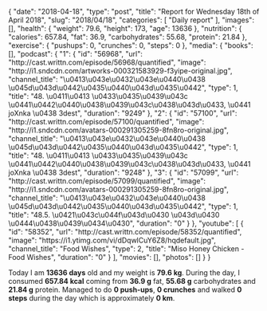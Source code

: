 {
    "date": "2018-04-18",
    "type": "post",
    "title": "Report for Wednesday 18th of April 2018",
    "slug": "2018\/04\/18",
    "categories": [
        "Daily report"
    ],
    "images": [],
    "health": {
        "weight": 79.6,
        "height": 173,
        "age": 13636
    },
    "nutrition": {
        "calories": 657.84,
        "fat": 36.9,
        "carbohydrates": 55.68,
        "protein": 21.84
    },
    "exercise": {
        "pushups": 0,
        "crunches": 0,
        "steps": 0
    },
    "media": {
        "books": [],
        "podcast": {
            "1": {
                "id": "56968",
                "url": "http:\/\/cast.writtn.com\/episode\/56968\/quantified",
                "image": "http:\/\/i1.sndcdn.com\/artworks-000321583929-f3yipe-original.jpg",
                "channel_title": "\u0413\u043e\u0432\u043e\u0440\u0438 \u045d\u043d\u0442\u0435\u0440\u043d\u0435\u0442",
                "type": 1,
                "title": "48. \u0411\u0413 \u0433\u0435\u0439\u043c \u0441\u0442\u0440\u0438\u0439\u043c\u0438\u043d\u0433, \u0441 joXnka \u0438 3dest",
                "duration": "9249"
            },
            "2": {
                "id": "57100",
                "url": "http:\/\/cast.writtn.com\/episode\/57100\/quantified",
                "image": "http:\/\/i1.sndcdn.com\/avatars-000291305259-8fn8ro-original.jpg",
                "channel_title": "\u0413\u043e\u0432\u043e\u0440\u0438 \u045d\u043d\u0442\u0435\u0440\u043d\u0435\u0442",
                "type": 1,
                "title": "48. \u0411\u0413 \u0433\u0435\u0439\u043c \u0441\u0442\u0440\u0438\u0439\u043c\u0438\u043d\u0433, \u0441 joXnka \u0438 3dest",
                "duration": "9248"
            },
            "3": {
                "id": "57099",
                "url": "http:\/\/cast.writtn.com\/episode\/57099\/quantified",
                "image": "http:\/\/i1.sndcdn.com\/avatars-000291305259-8fn8ro-original.jpg",
                "channel_title": "\u0413\u043e\u0432\u043e\u0440\u0438 \u045d\u043d\u0442\u0435\u0440\u043d\u0435\u0442",
                "type": 1,
                "title": "48.5. \u0421\u043c\u044f\u043d\u0430 \u043d\u0430 \u0444\u0438\u0439\u0434\u0430",
                "duration": "0"
            }
        },
        "youtube": [
            {
                "id": "58352",
                "url": "http:\/\/cast.writtn.com\/episode\/58352\/quantified",
                "image": "https:\/\/i1.ytimg.com\/vi\/dDqwlCuY6Z8\/hqdefault.jpg",
                "channel_title": "Food Wishes",
                "type": 2,
                "title": "Miso Honey Chicken - Food Wishes",
                "duration": "0"
            }
        ],
        "movies": [],
        "photos": []
    }
}

Today I am <strong>13636 days</strong> old and my weight is <strong>79.6 kg</strong>. During the day, I consumed <strong>657.84 kcal</strong> coming from <strong>36.9 g</strong> fat, <strong>55.68 g</strong> carbohydrates and <strong>21.84 g</strong> protein. Managed to do <strong>0 push-ups</strong>, <strong>0 crunches</strong> and walked <strong>0 steps</strong> during the day which is approximately <strong>0 km</strong>.